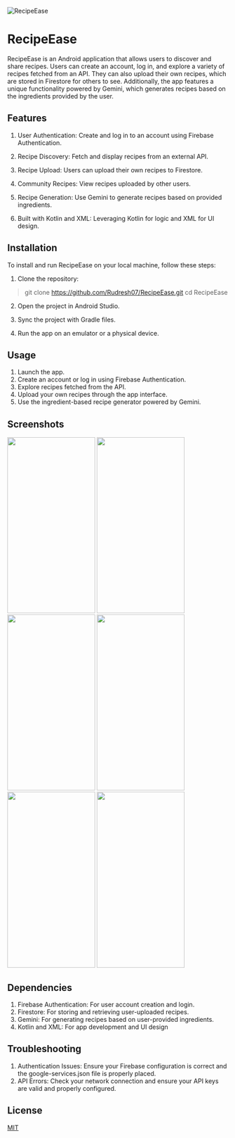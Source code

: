 ![RecipeEase](https://github.com/Rudresh07/RecipeEase/assets/97966593/66e72b43-b6f0-4b41-bfd4-8afef8360b85)

# RecipeEase


RecipeEase is an Android application that allows users to discover and share recipes. Users can create an account, log in, and explore a variety of recipes fetched from an API. They can also upload their own recipes, which are stored in Firestore for others to see. Additionally, the app features a unique functionality powered by Gemini, which generates recipes based on the ingredients provided by the user.

## Features

1. User Authentication: Create and log in to an account using Firebase Authentication.

2. Recipe Discovery: Fetch and display recipes from an external API.
3. Recipe Upload: Users can upload their own recipes to Firestore.
4. Community Recipes: View recipes uploaded by other users.

5. Recipe Generation: Use Gemini to generate recipes based on provided ingredients.

6. Built with Kotlin and XML: Leveraging Kotlin for logic and XML for UI design.

## Installation

To install and run RecipeEase on your local machine, follow these steps:

1. Clone the repository:
>git clone https://github.com/Rudresh07/RecipeEase.git
>cd RecipeEase

2. Open the project in Android Studio.

3. Sync the project with Gradle files.

4. Run the app on an emulator or a physical device.
## Usage

1. Launch the app.
2. Create an account or log in using Firebase Authentication.
3. Explore recipes fetched from the API.
4. Upload your own recipes through the app interface.
5. Use the ingredient-based recipe generator powered by Gemini.
## Screenshots
<img src="https://github.com/Rudresh07/RecipeEase/assets/97966593/22689d29-63d0-48a4-9c1e-94c2c1a43f6d" width="200" height="400" />
<img src="https://github.com/Rudresh07/RecipeEase/assets/97966593/7d59c2e8-3fe9-4e0a-a02c-428b2d948dc5" width="200" height="400" />
<img src="https://github.com/Rudresh07/RecipeEase/assets/97966593/f163c2fc-b08d-4a4b-9021-5b0813929eef" width="200" height="400" />
<img src="https://github.com/Rudresh07/RecipeEase/assets/97966593/07ddbfa8-45d9-407d-b27a-4a60cc73d26c" width="200" height="400" />
<img src="https://github.com/Rudresh07/RecipeEase/assets/97966593/ac001a9a-5ce3-4711-8728-d2c754fd7621" width="200" height="400" />
<img src="https://github.com/Rudresh07/RecipeEase/assets/97966593/7da4f50d-a434-4f6b-b3a6-f020a5e2fdf0" width="200" height="400" />

## Dependencies

1. Firebase Authentication: For user account creation and login.
2. Firestore: For storing and retrieving user-uploaded recipes.
3. Gemini: For generating recipes based on user-provided ingredients.
4. Kotlin and XML: For app development and UI design
## Troubleshooting

1. Authentication Issues: Ensure your Firebase configuration is correct and the google-services.json file is properly placed.
2. API Errors: Check your network connection and ensure your API keys are valid and properly configured.
## License

[MIT](https://choosealicense.com/licenses/mit/)

